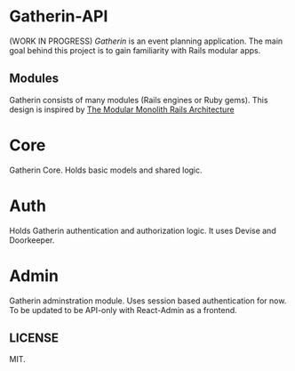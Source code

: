 # Gatherin-API

(WORK IN PROGRESS) _Gatherin_ is an event planning application. The main goal behind this project is to
gain familiarity with Rails modular apps.

## Modules

Gatherin consists of many modules (Rails engines or Ruby gems). This design is inspired by [The Modular Monolith Rails Architecture](https://medium.com/@dan_manges/the-modular-monolith-rails-architecture-fb1023826fc4)

# Core
Gatherin Core. Holds basic models and shared logic.

# Auth
Holds Gatherin authentication and authorization logic. It uses Devise and Doorkeeper.

# Admin
Gatherin adminstration module. Uses session based authentication for now. To be updated to be API-only with
React-Admin as a frontend.

## LICENSE

MIT.